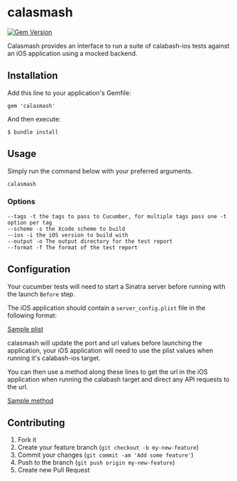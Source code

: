 calasmash
=========

[![Gem Version](https://badge.fury.io/rb/calasmash.png)](http://badge.fury.io/rb/calasmash)

Calasmash provides an interface to run a suite of calabash-ios tests against an iOS application using a mocked backend.

## Installation

Add this line to your application's Gemfile:

    gem 'calasmash'

And then execute:

    $ bundle install

## Usage

Simply run the command below with your preferred arguments.

    calasmash

### Options

    --tags -t the tags to pass to Cucumber, for multiple tags pass one -t option per tag
    --scheme -s the Xcode scheme to build
    --ios -i the iOS version to build with
    --output -o The output directory for the test report
    --format -f The format of the test report

## Configuration 

Your cucumber tests will need to start a Sinatra server before running with the launch `Before` step.

The iOS application should contain a `server_config.plist` file in the following format:

[Sample plist](https://gist.github.com/alexfish/7505037)

calasmash will update the port and url values before launching the application, your iOS application will need to use the plist values when running it's calabash-ios target.

You can then use a method along these lines to get the url in the iOS application when running the calabash target and direct any API requests to the url.

[Sample method](https://gist.github.com/alexfish/7505005)

## Contributing 

1. Fork it
2. Create your feature branch (`git checkout -b my-new-feature`)
3. Commit your changes (`git commit -am 'Add some feature'`)
4. Push to the branch (`git push origin my-new-feature`)
5. Create new Pull Request
